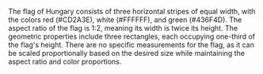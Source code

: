 The flag of Hungary consists of three horizontal stripes of equal width, with the colors red (#CD2A3E), white (#FFFFFF), and green (#436F4D). The aspect ratio of the flag is 1:2, meaning its width is twice its height. The geometric properties include three rectangles, each occupying one-third of the flag's height. There are no specific measurements for the flag, as it can be scaled proportionally based on the desired size while maintaining the aspect ratio and color proportions.
